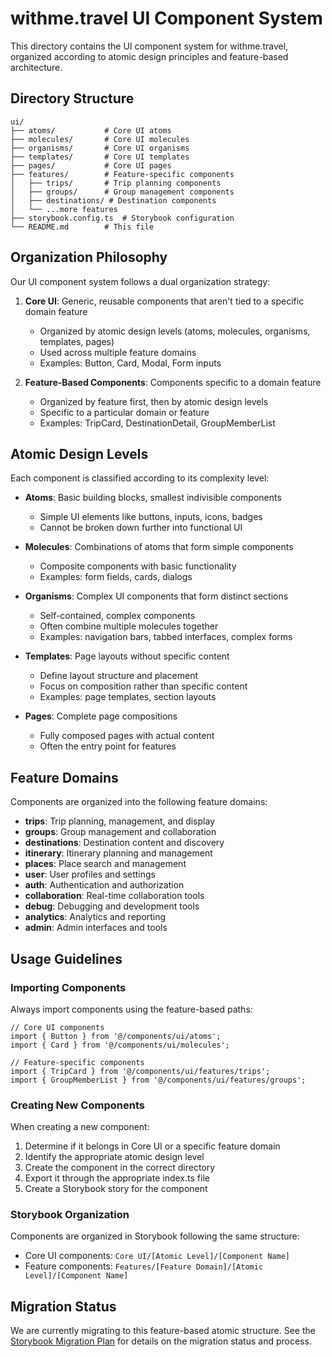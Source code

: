 # withme.travel UI Component System

This directory contains the UI component system for withme.travel, organized according to atomic design principles and feature-based architecture.

## Directory Structure

```
ui/
├── atoms/           # Core UI atoms
├── molecules/       # Core UI molecules
├── organisms/       # Core UI organisms
├── templates/       # Core UI templates
├── pages/           # Core UI pages
├── features/        # Feature-specific components
│   ├── trips/       # Trip planning components
│   ├── groups/      # Group management components
│   ├── destinations/ # Destination components
│   └── ...more features
├── storybook.config.ts  # Storybook configuration
└── README.md        # This file
```

## Organization Philosophy

Our UI component system follows a dual organization strategy:

1. **Core UI**: Generic, reusable components that aren't tied to a specific domain feature
   - Organized by atomic design levels (atoms, molecules, organisms, templates, pages)
   - Used across multiple feature domains
   - Examples: Button, Card, Modal, Form inputs

2. **Feature-Based Components**: Components specific to a domain feature
   - Organized by feature first, then by atomic design levels
   - Specific to a particular domain or feature
   - Examples: TripCard, DestinationDetail, GroupMemberList

## Atomic Design Levels

Each component is classified according to its complexity level:

- **Atoms**: Basic building blocks, smallest indivisible components
  - Simple UI elements like buttons, inputs, icons, badges
  - Cannot be broken down further into functional UI

- **Molecules**: Combinations of atoms that form simple components
  - Composite components with basic functionality
  - Examples: form fields, cards, dialogs

- **Organisms**: Complex UI components that form distinct sections
  - Self-contained, complex components
  - Often combine multiple molecules together
  - Examples: navigation bars, tabbed interfaces, complex forms

- **Templates**: Page layouts without specific content
  - Define layout structure and placement
  - Focus on composition rather than specific content
  - Examples: page templates, section layouts

- **Pages**: Complete page compositions
  - Fully composed pages with actual content
  - Often the entry point for features

## Feature Domains

Components are organized into the following feature domains:

- **trips**: Trip planning, management, and display
- **groups**: Group management and collaboration
- **destinations**: Destination content and discovery
- **itinerary**: Itinerary planning and management
- **places**: Place search and management
- **user**: User profiles and settings
- **auth**: Authentication and authorization
- **collaboration**: Real-time collaboration tools
- **debug**: Debugging and development tools
- **analytics**: Analytics and reporting
- **admin**: Admin interfaces and tools

## Usage Guidelines

### Importing Components

Always import components using the feature-based paths:

```tsx
// Core UI components
import { Button } from '@/components/ui/atoms';
import { Card } from '@/components/ui/molecules';

// Feature-specific components
import { TripCard } from '@/components/ui/features/trips';
import { GroupMemberList } from '@/components/ui/features/groups';
```

### Creating New Components

When creating a new component:

1. Determine if it belongs in Core UI or a specific feature domain
2. Identify the appropriate atomic design level
3. Create the component in the correct directory
4. Export it through the appropriate index.ts file
5. Create a Storybook story for the component

### Storybook Organization

Components are organized in Storybook following the same structure:

- Core UI components: `Core UI/[Atomic Level]/[Component Name]`
- Feature components: `Features/[Feature Domain]/[Atomic Level]/[Component Name]`

## Migration Status

We are currently migrating to this feature-based atomic structure. See the [Storybook Migration Plan](../../docs/storybook-migration-plan.md) for details on the migration status and process.
